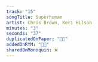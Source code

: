 ```yaml
---
track: "15"
songTitle: Superhuman
artist: Chris Brown, Keri Hilson
minutes: "3"
seconds: "37"
duplicatedOnPaper: "👍🏻"
addedOnRYM: "👍🏻"
sharedOnMonoquin: ❌
---
```


